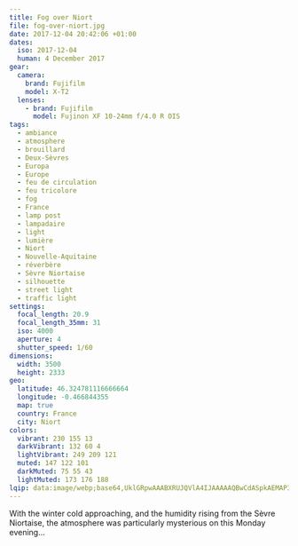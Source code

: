 ```yaml
---
title: Fog over Niort
file: fog-over-niort.jpg
date: 2017-12-04 20:42:06 +01:00
dates:
  iso: 2017-12-04
  human: 4 December 2017
gear:
  camera:
    brand: Fujifilm
    model: X-T2
  lenses:
    - brand: Fujifilm
      model: Fujinon XF 10-24mm f/4.0 R OIS
tags:
  - ambiance
  - atmosphere
  - brouillard
  - Deux-Sèvres
  - Europa
  - Europe
  - feu de circulation
  - feu tricolore
  - fog
  - France
  - lamp post
  - lampadaire
  - light
  - lumière
  - Niort
  - Nouvelle-Aquitaine
  - réverbère
  - Sèvre Niortaise
  - silhouette
  - street light
  - traffic light
settings:
  focal_length: 20.9
  focal_length_35mm: 31
  iso: 4000
  aperture: 4
  shutter_speed: 1/60
dimensions:
  width: 3500
  height: 2333
geo:
  latitude: 46.324781116666664
  longitude: -0.466844355
  map: true
  country: France
  city: Niort
colors:
  vibrant: 230 155 13
  darkVibrant: 132 60 4
  lightVibrant: 249 209 121
  muted: 147 122 101
  darkMuted: 75 55 43
  lightMuted: 173 176 188
lqip: data:image/webp;base64,UklGRpwAAABXRUJQVlA4IJAAAAAQBwCdASpkAEMAP3G42GK0r6ymJJzISpAuCWcA1QyroOPQlsE/PMCTuX44s5AGNEuY4lnHmivFEhmr5WJrJ95gAAD+7c1NvorbgiVcnlFn4A+yqNdTQScDDL7i2iZzdDCpdHrbR6EYcNJ5tYtjmDM12gVIwZ8as+wmbfx32uAv0f/BCWrOgpQZeOwAbPW5RAA=
---
```


With the winter cold approaching, and the humidity rising from the Sèvre Niortaise, the atmosphere was particularly mysterious on this Monday evening...
